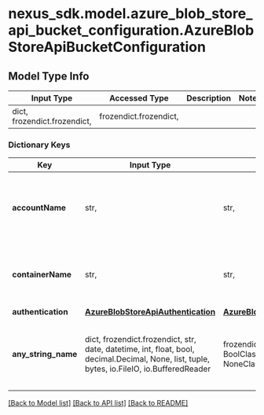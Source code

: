# nexus_sdk.model.azure_blob_store_api_bucket_configuration.AzureBlobStoreApiBucketConfiguration

## Model Type Info
Input Type | Accessed Type | Description | Notes
------------ | ------------- | ------------- | -------------
dict, frozendict.frozendict,  | frozendict.frozendict,  |  | 

### Dictionary Keys
Key | Input Type | Accessed Type | Description | Notes
------------ | ------------- | ------------- | ------------- | -------------
**accountName** | str,  | str,  | Account name found under Access keys for the storage account. | 
**containerName** | str,  | str,  | The name of an existing container to be used for storage. | 
**authentication** | [**AzureBlobStoreApiAuthentication**](AzureBlobStoreApiAuthentication.md) | [**AzureBlobStoreApiAuthentication**](AzureBlobStoreApiAuthentication.md) |  | 
**any_string_name** | dict, frozendict.frozendict, str, date, datetime, int, float, bool, decimal.Decimal, None, list, tuple, bytes, io.FileIO, io.BufferedReader | frozendict.frozendict, str, BoolClass, decimal.Decimal, NoneClass, tuple, bytes, FileIO | any string name can be used but the value must be the correct type | [optional]

[[Back to Model list]](../../README.md#documentation-for-models) [[Back to API list]](../../README.md#documentation-for-api-endpoints) [[Back to README]](../../README.md)

